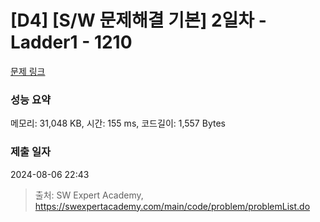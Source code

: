 # [D4] [S/W 문제해결 기본] 2일차 - Ladder1 - 1210 

[문제 링크](https://swexpertacademy.com/main/code/problem/problemDetail.do?contestProbId=AV14ABYKADACFAYh) 

### 성능 요약

메모리: 31,048 KB, 시간: 155 ms, 코드길이: 1,557 Bytes

### 제출 일자

2024-08-06 22:43



> 출처: SW Expert Academy, https://swexpertacademy.com/main/code/problem/problemList.do